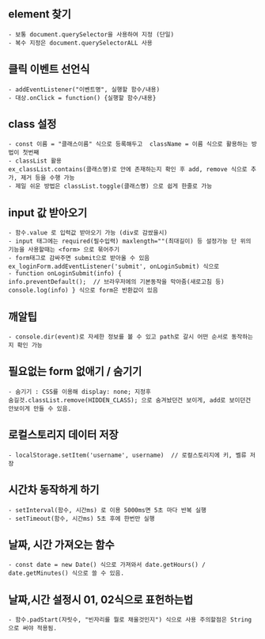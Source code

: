 ## element 찾기
    - 보통 document.querySelector을 사용하여 지정 (단일)
    - 복수 지정은 document.querySelectorALL 사용

## 클릭 이벤트 선언식
    - addEventListener("이벤트명", 실행할 함수/내용)
    - 대상.onClick = function() {실행할 함수/내용}

## class 설정
    - const 이름 = "클래스이름" 식으로 등록해두고  className = 이름 식으로 활용하는 방법이 첫번째
    - classList 활용
    ex_classList.contains(클래스명)로 안에 존재하는지 확인 후 add, remove 식으로 추가, 제거 등을 수행 가능
    - 제일 쉬운 방법은 classList.toggle(클래스명) 으로 쉽게 한줄로 가능

## input 값 받아오기
    - 함수.value 로 입력값 받아오기 가능 (div로 감쌌을시)
    - input 태그에는 required(필수입력) maxlength=""(최대길이) 등 설정가능 단 위의 기능을 사용할때는 <form> 으로 묶어주기
    - form태그로 감싸주면 submit으로 받아올 수 있음
    ex_loginForm.addEventListener('submit', onLoginSubmit) 식으로
    - function onLoginSubmit(info) {
    info.preventDefault();  // 브라우저에의 기본동작을 막아줌(새로고침 등)
    console.log(info) } 식으로 form은 반환값이 있음

## 깨알팁
    - console.dir(event)로 자세한 정보를 볼 수 있고 path로 갈시 어떤 순서로 동작하는지 확인 가능

## 필요없는 form 없애기 / 숨기기
    - 숨기기 : CSS를 이용해 display: none; 지정후
    숨길것.classList.remove(HIDDEN_CLASS); 으로 숨겨놨던건 보이게, add로 보이던건 안보이게 만들 수 있음.

## 로컬스토리지 데이터 저장
    - localStorage.setItem('username', username)  // 로컬스토리지에 키, 벨류 저장

## 시간차 동작하게 하기
    - setInterval(함수, 시간ms) 로 이용 5000ms면 5초 마다 반복 실행
    - setTimeout(함수, 시간ms) 5초 후에 한번만 실행

## 날짜, 시간 가져오는 함수
    - const date = new Date() 식으로 가져와서 date.getHours() / date.getMinutes() 식으로 쓸 수 있음.

## 날짜,시간 설정시 01, 02식으로 표헌하는법
    - 함수.padStart(자릿수, "빈자리를 뭘로 채울것인지") 식으로 사용 주의할점은 String 으로 써야 적용됨.